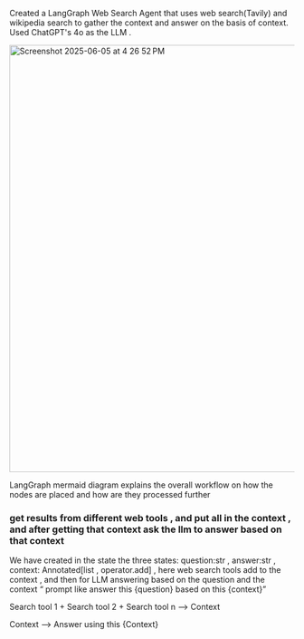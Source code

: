 Created a LangGraph Web Search Agent that uses web search(Tavily) and wikipedia search to gather the context and answer on the basis of context. Used ChatGPT's 4o as the LLM .


  <img width="754" alt="Screenshot 2025-06-05 at 4 26 52 PM" src="https://github.com/user-attachments/assets/cae1b8f6-6455-420e-8270-896dbfbdad5b" />

LangGraph mermaid diagram explains the overall workflow on how the nodes are placed and how are they processed further


### get results from different web tools , and put all in the context , and after getting that context ask the llm to answer based on that context

We  have created in the state the three states: question:str , answer:str , context: Annotated[list , operator.add]  , here web search tools add to the context , and then for LLM answering based on the question and the context “ prompt like answer this {question} based on this {context}”

Search tool 1 + Search tool 2 + Search tool n ——> Context

Context ——> Answer using this {Context}
